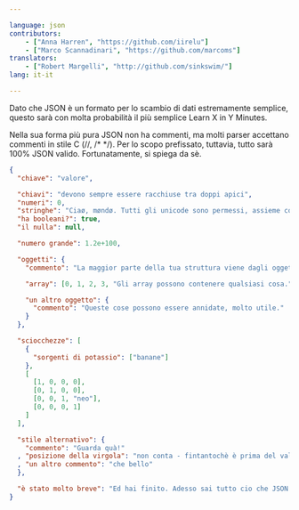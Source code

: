 ```yaml
---

language: json
contributors:
  	- ["Anna Harren", "https://github.com/iirelu"]
  	- ["Marco Scannadinari", "https://github.com/marcoms"]
translators:
    - ["Robert Margelli", "http://github.com/sinkswim/"]
lang: it-it

---
```


Dato che JSON è un formato per lo scambio di dati estremamente semplice, questo sarà con molta probabilità
il più semplice Learn X in Y Minutes.

Nella sua forma più pura JSON non ha commenti, ma molti parser accettano
commenti in stile C (//, /\* \*/). Per lo scopo prefissato, tuttavia, tutto sarà
100% JSON valido. Fortunatamente, si spiega da sè.

```json
{
  "chiave": "valore",

  "chiavi": "devono sempre essere racchiuse tra doppi apici",
  "numeri": 0,
  "stringhe": "Ciaø, møndø. Tutti gli unicode sono permessi, assieme con l \"escaping\".",
  "ha booleani?": true,
  "il nulla": null,

  "numero grande": 1.2e+100,

  "oggetti": {
    "commento": "La maggior parte della tua struttura viene dagli oggetti.",

    "array": [0, 1, 2, 3, "Gli array possono contenere qualsiasi cosa.", 5],

    "un altro oggetto": {
      "commento": "Queste cose possono essere annidate, molto utile."
    }
  },

  "sciocchezze": [
    {
      "sorgenti di potassio": ["banane"]
    },
    [
      [1, 0, 0, 0],
      [0, 1, 0, 0],
      [0, 0, 1, "neo"],
      [0, 0, 0, 1]
    ]
  ],

  "stile alternativo": {
    "commento": "Guarda quà!"
  , "posizione della virgola": "non conta - fintantochè è prima del valore, allora è valida"
  , "un altro commento": "che bello"
  },

  "è stato molto breve": "Ed hai finito. Adesso sai tutto cio che JSON ha da offrire."
}
```
